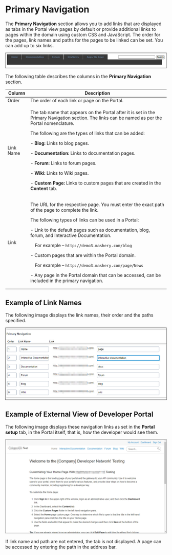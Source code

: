 ﻿---
sidebar_position: 7
---

# Primary Navigation

<head>
  <meta name="guidename" content="API Management"/>
  <meta name="context" content="GUID-38db2bd6-3b26-4728-a953-2adf88fa8cb9"/>
</head>

The **Primary Navigation** section allows you to add links that are displayed as tabs in the Portal view pages by default or provide additional links to pages within the domain using custom CSS and JavaScript. The order for the pages, link names and paths for the pages to be linked can be set. You can add up to six links. 

![](../../../Images/portal_tabs.jpg)

The following table describes the columns in the **Primary Navigation** section. 

|**Column** |**Description** |
| --------- | ------------- |
|Order|The order of each link or page on the Portal. |
|Link Name|<p>The tab name that appears on the Portal after it is set in the Primary Navigation section. The links can be named as per the Portal nomenclature. </p><p>The following are the types of links that can be added: </p><p>- **Blog:** Links to blog pages. </p><p>- **Documentation:** Links to documentation pages. </p><p>- **Forum:** Links to forum pages. </p><p>- **Wiki:** Links to Wiki pages. </p><p>- **Custom Page:** Links to custom pages that are created in the **Content** tab. </p>|
|Link|<p>The URL for the respective page. You must enter the exact path of the page to complete the link. </p><p>The following types of links can be used in a Portal: </p><p>- Link to the default pages such as documentation, blog, forum, and Interactive Documentation. </p><p>&emsp;For example – `http://demo3.mashery.com/blog` </p><p>- Custom pages that are within the Portal domain. </p><p>&emsp;For example – `http://demo3.mashery.com/page/News` </p><p>- Any page in the Portal domain that can be accessed, can be included in the primary navigation. </p>|

## Example of Link Names

The following image displays the link names, their order and the paths specified.

![](../../../Images/primary_navigation.jpg)

## Example of External View of Developer Portal

The following image displays these navigation links as set in the **Portal setup** tab, in the Portal itself, that is, how the developer would see them.

![](../../../Images/example_portal.jpg)

If link name and path are not entered, the tab is not displayed. A page can be accessed by entering the path in the address bar. 


